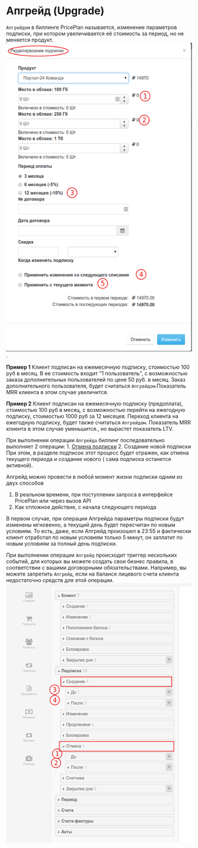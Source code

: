 # Апгрейд \(Upgrade\)

`Апгрейдом` в биллинге PricePlan называется, изменение параметров подписки, при котором увеличивается её стоимость за период, но не меняется продукт. ![](../.gitbook/assets/subscription_upgrade.png).

**Пример 1** Клиент подписан на ежемесячную подписку, стоимостью 100 руб в месяц. В ее стоимость входит "1 пользователь", с возможностью заказа дополнительных пользователей по цене 50 руб. в месяц. Заказ дополнительного пользователя, будет считаться `Апгрейдом`.Показатель MRR клиента в этом случае увеличится.

**Пример 2** Клиент подписан на ежемесячную подписку \(предоплата\), стоимостью 100 руб в месяц, с возможностью перейти на ежегодную подписку, стоимостью 1000 руб за 12 месяцев. Переход клиента на ежегодную подписку, будет также считаться `Апгрейдом`. Показатель MRR клиента в этом случае уменьшится., но вырастет показатель LTV.

При выполнении операции `Апгрейда` биллинг последовательно выполняет 2 операции: 1. [Отмена подписки](subscription_cancellation.md) 2. Создание новой подписки При этом, в разделе подписок этот процесс будет отражен, как отмена текущего периода и создание нового \( сама подписка останется активной\).

Апгрейд можно провести в любой момент жизни подписки одним из двух способов

1. В реальном времени, при поступлении запроса в интерфейсе PricePlan или через вызов API 
2. Как отложное действие, с начала следующего периода 

В первом случае, при операции Апгрейда параметры подписки будут изменены мгновенно, а текущий день будет пересчитан по новым условиям. То есть, даже, если Апгрейд произошел в 23:55 и фактически клиент отработал по новым условиям только 5 минут, он заплатит по новым условиям за полный день подписки.

При выполнении операции `Апгрейд` происходит триггер нескольких событий, для которых вы можете создать свои бизнес правила, в соответствии с вашими договорными обязательствами. Например, вы можете запретить `Апгрейд`, если на балансе лицевого счета клиента недостаточно средств для этой операции.![](../.gitbook/assets/subscription_upgrade_events.png)

